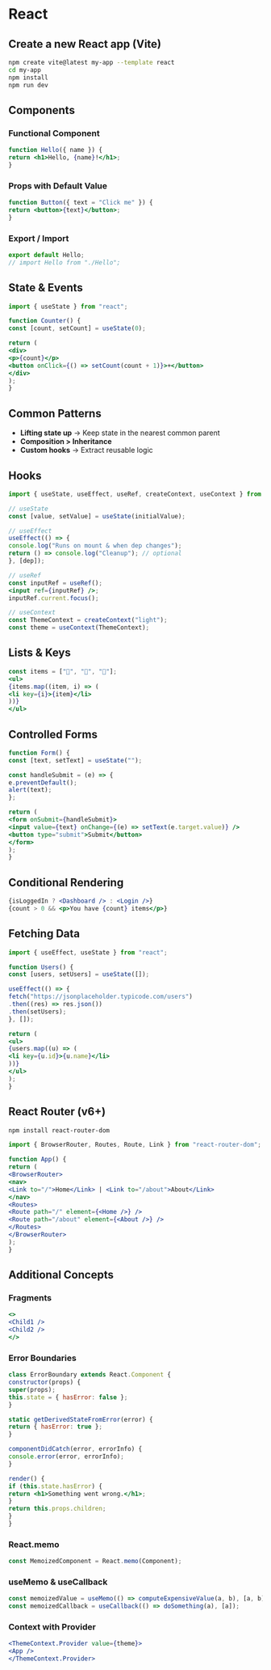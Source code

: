 


# React

## Create a new React app (Vite)

```bash
npm create vite@latest my-app --template react
cd my-app
npm install
npm run dev
```

## Components

### Functional Component

```jsx
function Hello({ name }) {
return <h1>Hello, {name}!</h1>;
}
```

### Props with Default Value

```jsx
function Button({ text = "Click me" }) {
return <button>{text}</button>;
}
```

### Export / Import

```jsx
export default Hello;
// import Hello from "./Hello";
```

## State & Events

```jsx
import { useState } from "react";

function Counter() {
const [count, setCount] = useState(0);

return (
<div>
<p>{count}</p>
<button onClick={() => setCount(count + 1)}>+</button>
</div>
);
}
```

## Common Patterns

* **Lifting state up** → Keep state in the nearest common parent
* **Composition > Inheritance**
* **Custom hooks** → Extract reusable logic

## Hooks

```jsx
import { useState, useEffect, useRef, createContext, useContext } from "react";

// useState
const [value, setValue] = useState(initialValue);

// useEffect
useEffect(() => {
console.log("Runs on mount & when dep changes");
return () => console.log("Cleanup"); // optional
}, [dep]);

// useRef
const inputRef = useRef();
<input ref={inputRef} />;
inputRef.current.focus();

// useContext
const ThemeContext = createContext("light");
const theme = useContext(ThemeContext);
```

## Lists & Keys

```jsx
const items = ["🍎", "🍌", "🍒"];
<ul>
{items.map((item, i) => (
<li key={i}>{item}</li>
))}
</ul>
```

## Controlled Forms

```jsx
function Form() {
const [text, setText] = useState("");

const handleSubmit = (e) => {
e.preventDefault();
alert(text);
};

return (
<form onSubmit={handleSubmit}>
<input value={text} onChange={(e) => setText(e.target.value)} />
<button type="submit">Submit</button>
</form>
);
}
```

## Conditional Rendering

```jsx
{isLoggedIn ? <Dashboard /> : <Login />}
{count > 0 && <p>You have {count} items</p>}
```

## Fetching Data

```jsx
import { useEffect, useState } from "react";

function Users() {
const [users, setUsers] = useState([]);

useEffect(() => {
fetch("https://jsonplaceholder.typicode.com/users")
.then((res) => res.json())
.then(setUsers);
}, []);

return (
<ul>
{users.map((u) => (
<li key={u.id}>{u.name}</li>
))}
</ul>
);
}
```

## React Router (v6+)

```bash
npm install react-router-dom
```

```jsx
import { BrowserRouter, Routes, Route, Link } from "react-router-dom";

function App() {
return (
<BrowserRouter>
<nav>
<Link to="/">Home</Link> | <Link to="/about">About</Link>
</nav>
<Routes>
<Route path="/" element={<Home />} />
<Route path="/about" element={<About />} />
</Routes>
</BrowserRouter>
);
}
```

## Additional Concepts

### Fragments

```jsx
<>
<Child1 />
<Child2 />
</>
```

### Error Boundaries

```jsx
class ErrorBoundary extends React.Component {
constructor(props) {
super(props);
this.state = { hasError: false };
}

static getDerivedStateFromError(error) {
return { hasError: true };
}

componentDidCatch(error, errorInfo) {
console.error(error, errorInfo);
}

render() {
if (this.state.hasError) {
return <h1>Something went wrong.</h1>;
}
return this.props.children;
}
}
```

### React.memo

```jsx
const MemoizedComponent = React.memo(Component);
```

### useMemo & useCallback

```jsx
const memoizedValue = useMemo(() => computeExpensiveValue(a, b), [a, b]);
const memoizedCallback = useCallback(() => doSomething(a), [a]);
```

### Context with Provider

```jsx
<ThemeContext.Provider value={theme}>
<App />
</ThemeContext.Provider>
```
